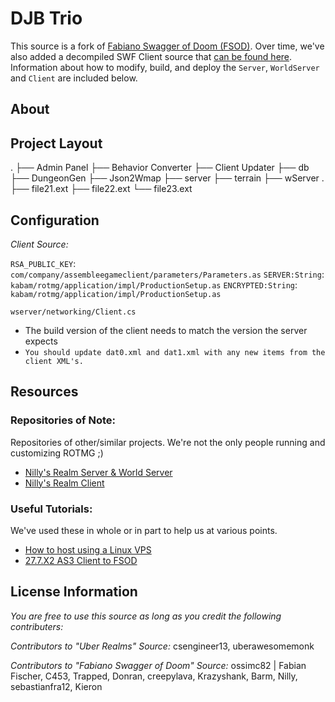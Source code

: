 ﻿# DJB Trio

This source is a fork of [Fabiano Swagger of Doom (FSOD)](https://github.com/ossimc82/fabiano-swagger-of-doom). Over 
time, we've also added a decompiled SWF Client source that 
[can be found here](https://github.com/kaos00723/RotMG_Client_27.7.X2). Information about how to modify, build, and
deploy the `Server`, `WorldServer` and `Client` are included below.

## About

## Project Layout

.
├── Admin Panel
├── Behavior Converter
├── Client Updater
├── db
├── DungeonGen
├── Json2Wmap
├── server
├── terrain
├── wServer
.   ├── file21.ext
    ├── file22.ext
    └── file23.ext

## Configuration

*Client Source:*

`RSA_PUBLIC_KEY`: `com/company/assembleegameclient/parameters/Parameters.as`
`SERVER:String`: `kabam/rotmg/application/impl/ProductionSetup.as`
`ENCRYPTED:String`: `kabam/rotmg/application/impl/ProductionSetup.as`

`wserver/networking/Client.cs`
- The build version of the client needs to match the version the server expects
- `You should update dat0.xml and dat1.xml with any new items from the client XML's.`

## Resources

### Repositories of Note:

Repositories of other/similar projects. We're not the only people running and customizing ROTMG ;)

* [Nilly's Realm Server & World Server](https://github.com/cp-nilly/NR-CORE)
* [Nilly's Realm Client](https://github.com/cp-nilly/NR-27.7.X13)

### Useful Tutorials:

We've used these in whole or in part to help us at various points.

* [How to host using a Linux VPS](http://www.mpgh.net/forum/showthread.php?t=1101434)
* [27.7.X2 AS3 Client to FSOD](http://www.mpgh.net/forum/showthread.php?t=1163271)


## License Information

*You are free to use this source as long as you credit the following contributers:*

_Contributors to "Uber Realms" Source:_
csengineer13, uberawesomemonk

_Contributors to "Fabiano Swagger of Doom" Source:_
ossimc82 | Fabian Fischer, C453, Trapped, Donran, creepylava, Krazyshank, Barm, Nilly, sebastianfra12, Kieron